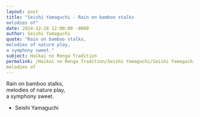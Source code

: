 ```yaml
---
layout: post
title: "Seishi Yamaguchi - Rain on bamboo stalks  
melodies of"
date: 2024-12-28 12:00:00 -0000
author: Seishi Yamaguchi
quote: "Rain on bamboo stalks,  
melodies of nature play,  
a symphony sweet."
subject: Haikai no Renga Tradition
permalink: /Haikai no Renga Tradition/Seishi Yamaguchi/Seishi Yamaguchi - Rain on bamboo stalks  
melodies of
---
```


Rain on bamboo stalks,  
melodies of nature play,  
a symphony sweet.

- Seishi Yamaguchi
